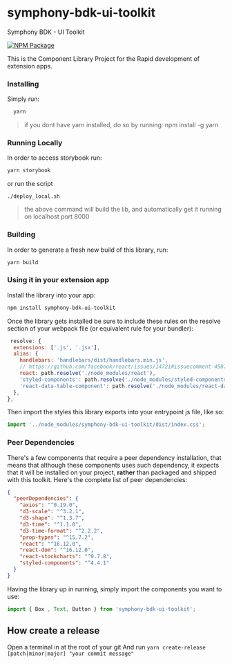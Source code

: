 # symphony-bdk-ui-toolkit
Symphony BDK - UI Toolkit

[![NPM Package](https://img.shields.io/npm/v/symphony-bdk-ui-toolkit?style=shield&logo=npm)](https://www.npmjs.com/package/symphony-bdk-ui-toolkit)


This is the Component Library Project for the Rapid development of extension apps.

### Installing

Simply run:
```jsx
  yarn
```
> if you dont have yarn installed, do so by running: npm install -g yarn


### Running Locally
In order to access storybook run:
```jsx harmony
yarn storybook
```
or run the script
```shell script
./deploy_local.sh
```
> the above command will build the lib, and automatically get it running on localhost port 8000

### Building
In order to generate a fresh new build of this library, run:
```jsx harmony
yarn build
```

### Using it in your extension app

Install the library into your app:

```bash
npm install symphony-bdk-ui-toolkit
```

Once the library gets installed be sure to include these rules on the resolve section of your
webpack file (or equivalent rule for your bundler):

```jsx harmony
 resolve: {
  extensions: ['.js', '.jsx'],
  alias: {
    handlebars: 'handlebars/dist/handlebars.min.js',
    // https://github.com/facebook/react/issues/14721#issuecomment-458757426
    react: path.resolve('./node_modules/react'),
    'styled-components': path.resolve('./node_modules/styled-components'),
    'react-data-table-component': path.resolve('./node_modules/react-data-table-component'),
  },
},
```

Then import the styles this library exports into your entrypoint js file, like so:

```jsx harmony
import '../node_modules/symphony-bdk-ui-toolkit/dist/index.css';
```

### Peer Dependencies

There's a few components that require a peer dependency installation, that means that
although these components uses such dependency, it expects that it will be installed on your
project, **rather** than packaged and shipped with this toolkit. Here's the complete list of
peer dependencies:

```json
{
  "peerDependencies": {
    "axios": "^0.19.0",
    "d3-scale": "^3.2.1",
    "d3-shape": "^1.3.7",
    "d3-time": "^1.1.0",
    "d3-time-format": "^2.2.2",
    "prop-types": "^15.7.2",
    "react": "^16.12.0",
    "react-dom": "^16.12.0",
    "react-stockcharts": "^0.7.8",
    "styled-components": "^4.4.1"
  }
}
```


Having the library up in running, simply import the components you want to use:

```jsx harmony
import { Box , Text, Button } from 'symphony-bdk-ui-toolkit';
```

## How create a release
Open a terminal in at the root of your git
And run `yarn create-release [patch|minor|major] "your commit message"`